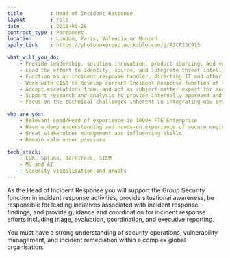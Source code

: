 ```yaml
---
title         : Head of Incident Response
layout        : role
date          : 2018-05-28
contract_type : Permanent
location      : London, Paris, Valencia or Munich
apply_Link    : https://photoboxgroup.workable.com/j/A3CF33C915

what_will_you_do:
    - Provide leadership, solution innovation, product sourcing, and vendor relationship management to deliver situational awareness
    - Lead the effort to identify, source, and integrate threat intelligence and situational awareness services
    - Function as an incident response handler, directing IT and other departments during security incidents, including evidence preservation, corrective action, and preventive actions
    - Work with CISO to develop current Incident Response function of the organisation, assisting the security team during a security incident situation
    - Accept escalations from, and act as subject matter expert for security operations, vulnerability management, and threat intelligence teams as items transition to incident response
    - Support research and analysis to provide internally approved and provisioned cyberspace situational awareness capabilities
    - Focus on the technical challenges inherent in integrating new systems, components, facilities, and applications

who_are_you:
    - Relevant Lead/Head of experience in 1000+ FTE Enterprise
    - Have a deep understanding and hands-on experience of secure engineering principles
    - Great stakeholder management and influencing skills
    - Remain calm under pressure

tech_stack:
    - ELK, Splunk, DarkTrace, SIEM
    - ML and AI
    - Security visualisation and graphs
---
```


As the Head of Incident Response you will support the Group Security function in incident response activities, provide situational awareness, be responsible for leading initiatives associated with incident response findings, and provide guidance and coordination for incident response efforts including triage, evaluation, coordination, and executive reporting.

You must have a strong understanding of security operations, vulnerability management, and incident remediation within a complex global organisation.
